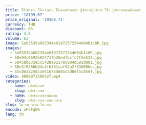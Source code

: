 ```yaml
---
title: โต๊ะทํางาน โต๊ะเจ้านาย โต๊ะคอมพิวเตอร์ ผู้จัดการผู้บริหาร โต๊ะ ผู้จัดการคอมพิวเตอร์
price: '18199.07'
price_original: '19360.71'
currency: THB
discount: 6%
rating: 4.5
volume: 63
image: Se03535a882394e01972572544604b1c8R.jpg
images:
  - Se03535a882394e01972572544604b1c8R.jpg
  - S8e94c0592b82471fb26edfbcfc7f5e53f.jpg
  - S8458b833e5c5428a82178c884d591d801.jpg
  - S8e3f0266b34c4fb581caf92a2f33680bb.jpg
  - S5c0e2224dc1e4167bde85c5d8ef5c85eT.jpg
video: 4000071506427.mp4
categories:
  - name: เฟอร์นิเจอร์
    slug: เฟอร-เจอร
  - name: เฟอร์นิเจอร์สำนักงาน
    slug: เฟอร-เจอร-สำน-กงาน
slug: โต-ะท-างาน-โต-ะเจ
encode: oFsFqQ6
lang: th
---
```

  